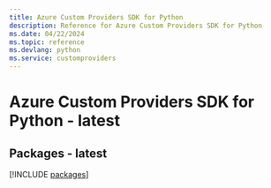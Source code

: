 ```yaml
---
title: Azure Custom Providers SDK for Python
description: Reference for Azure Custom Providers SDK for Python
ms.date: 04/22/2024
ms.topic: reference
ms.devlang: python
ms.service: customproviders
---
```

# Azure Custom Providers SDK for Python - latest
## Packages - latest
[!INCLUDE [packages](custom-providers-index.md)]